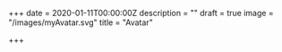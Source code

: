 +++
date = 2020-01-11T00:00:00Z
description = ""
draft = true
image = "/images/myAvatar.svg"
title = "Avatar"

+++
